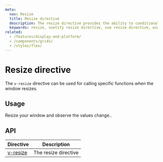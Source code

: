 ```yaml
---
meta:
  nav: Resize
  title: Resize directive
  description: The resize directive provides the ability to conditionally invoke functions when the screen is resized.
  keywords: resize, vuetify resize directive, vue resize directive, window resize directive
related:
  - /features/display-and-platform/
  - /components/grids/
  - /styles/flex/
---
```


# Resize directive

The `v-resize` directive can be used for calling specific functions when the window resizes.

<entry />

## Usage

Resize your window and observe the values change..

<example file="v-resize/usage" />

## API

| Directive | Description |
| - | - |
| [v-resize](/api/v-resize/) | The resize directive |

<api-inline hide-links />
